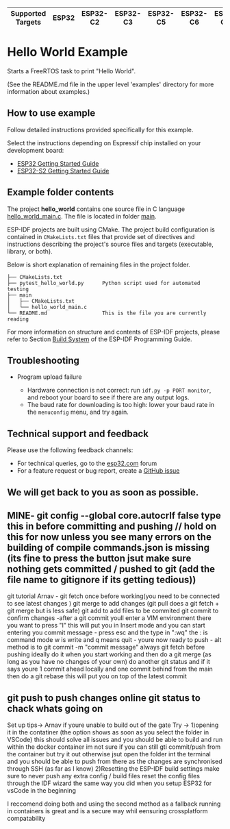 | Supported Targets | ESP32 | ESP32-C2 | ESP32-C3 | ESP32-C5 | ESP32-C6 | ESP32-C61 | ESP32-H2 | ESP32-P4 | ESP32-S2 | ESP32-S3 | Linux |
| ----------------- | ----- | -------- | -------- | -------- | -------- | --------- | -------- | -------- | -------- | -------- | ----- |

# Hello World Example

Starts a FreeRTOS task to print "Hello World".

(See the README.md file in the upper level 'examples' directory for more information about examples.)

## How to use example

Follow detailed instructions provided specifically for this example.

Select the instructions depending on Espressif chip installed on your development board:

- [ESP32 Getting Started Guide](https://docs.espressif.com/projects/esp-idf/en/stable/get-started/index.html)
- [ESP32-S2 Getting Started Guide](https://docs.espressif.com/projects/esp-idf/en/latest/esp32s2/get-started/index.html)


## Example folder contents

The project **hello_world** contains one source file in C language [hello_world_main.c](main/hello_world_main.c). The file is located in folder [main](main).

ESP-IDF projects are built using CMake. The project build configuration is contained in `CMakeLists.txt` files that provide set of directives and instructions describing the project's source files and targets (executable, library, or both).

Below is short explanation of remaining files in the project folder.

```
├── CMakeLists.txt
├── pytest_hello_world.py      Python script used for automated testing
├── main
│   ├── CMakeLists.txt
│   └── hello_world_main.c
└── README.md                  This is the file you are currently reading
```

For more information on structure and contents of ESP-IDF projects, please refer to Section [Build System](https://docs.espressif.com/projects/esp-idf/en/latest/esp32/api-guides/build-system.html) of the ESP-IDF Programming Guide.

## Troubleshooting

* Program upload failure

    * Hardware connection is not correct: run `idf.py -p PORT monitor`, and reboot your board to see if there are any output logs.
    * The baud rate for downloading is too high: lower your baud rate in the `menuconfig` menu, and try again.

## Technical support and feedback

Please use the following feedback channels:

* For technical queries, go to the [esp32.com](https://esp32.com/) forum
* For a feature request or bug report, create a [GitHub issue](https://github.com/espressif/esp-idf/issues)

We will get back to you as soon as possible.
--------------------------------------------------
MINE-
git config --global core.autocrlf false
type this in before committing and pushing // hold on this for now unless you see many errors 
on the building of compile commands.json is missing (its fine to press the button jsut make sure nothing gets committed / pushed to git (add the file name to gitignore if its getting tedious))
---------------------------
git tutorial Arnav -
git fetch  once before working(you need to be connected to see latest changes )
git merge to add changes 
(git pull does a git fetch + git merge but is less safe)
git add to add files to be commited
git commit to confirm changes 
    -after a git commit youll enter a VIM environment there you want to press "I"
        this will put you in Insert mode and you can start entering you commit message
    - press esc and the type in ":wq"
        the : is command mode w is write and q means quit 
    - youre now ready to push
    - alt method is to git commit -m "commit message"
always git fetch before pushing ideally do it  when you start working  and then do a git merge (as long as you have no changes of your own)
do another git status and if it says youre 1 commit ahead locally and one commit behind from the main then do a git rebase 
    this will put you on top of the latest commit  

git push to push changes online
git status to chack whats going on
--------------------------------------
Set up tips-> Arnav 
if youre unable to build out of the gate 
Try ->
1)opening it in the contatiner (the option shows as soon as you select the folder in VSCode)
    this should solve all issues and you should be able to build and run within the docker container 
    im not sure if you can still gti commit/push  from the container but try it out otherwise jsut open the folder int the terminal and you should be able to push from there as the changes are synchronised through SSH (as far as I know)
2)Resetting the ESP-IDF build settings 
    make sure to never push any extra config / build files 
    reset the config files through the IDF wizard the same way you did when you setup ESP32 for vsCode in the beginning

I reccomend doing both and using the second method as a fallback 
running in containers is great and is a secure way whil eensuring crossplatform compatability 
